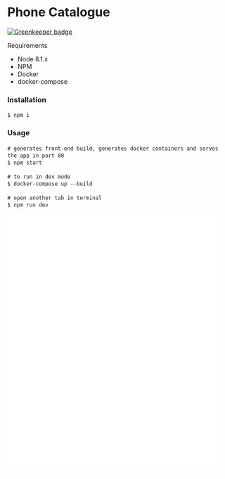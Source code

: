 # Phone Catalogue

[![Greenkeeper badge](https://badges.greenkeeper.io/sorodrigo/phone-catalogue.svg)](https://greenkeeper.io/)

Requirements
- Node 8.1.x
- NPM
- Docker
- docker-compose
 
### Installation
```
$ npm i
```

### Usage

```
# generates front-end build, generates docker containers and serves the app in port 80
$ npm start

# to run in dev mode
$ docker-compose up --build

# open another tab in terminal
$ npm run dev
```

![alt tag](https://raw.githubusercontent.com/sorodrigo/phone-catalog/master/phone-catalogue.gif)
